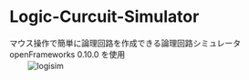 # Logic-Curcuit-Simulator
マウス操作で簡単に論理回路を作成できる論理回路シミュレータ  
openFrameworks 0.10.0 を使用  
　　
![logisim](https://user-images.githubusercontent.com/59218001/77264134-18ed5280-6cdd-11ea-88ff-7b7159e73ad6.png)
